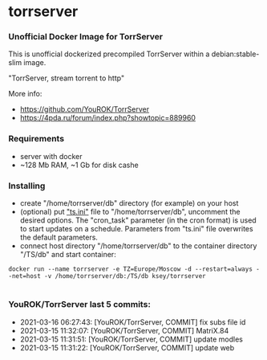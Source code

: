 # torrserver
### Unofficial Docker Image for TorrServer

This is unofficial dockerized precompiled TorrServer within a debian:stable-slim image.

"TorrServer, stream torrent to http"

More info:
- https://github.com/YouROK/TorrServer
- https://4pda.ru/forum/index.php?showtopic=889960

### Requirements

* server with docker
* ~128 Mb RAM, ~1 Gb for disk cashe 

### Installing

- сreate "/home/torrserver/db" directory (for example) on your host
- (optional) put ["ts.ini"](https://raw.githubusercontent.com/MrKsey/torrserver/master/ts.ini) file to "/home/torrserver/db", uncomment the desired options. The "cron_task" parameter (in the cron format) is used to start updates on a schedule. Parameters from "ts.ini" file overwrites the default parameters.
- connect host directory "/home/torrserver/db" to the container directory "/TS/db" and start container:
```
docker run --name torrserver -e TZ=Europe/Moscow -d --restart=always --net=host -v /home/torrserver/db:/TS/db ksey/torrserver
```



































# #
### YouROK/TorrServer last 5 commits:
* 2021-03-16 06:27:43: [YouROK/TorrServer, COMMIT] fix subs file id
* 2021-03-15 11:32:07: [YouROK/TorrServer, COMMIT] MatriX.84
* 2021-03-15 11:31:51: [YouROK/TorrServer, COMMIT] update modles
* 2021-03-15 11:31:22: [YouROK/TorrServer, COMMIT] update web
